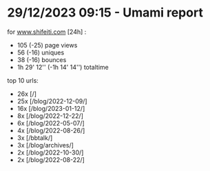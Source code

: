 # 29/12/2023 09:15 - Umami report
for www.shifeiti.com [24h] :

 - 105 (-25) page views
 - 56 (-16) uniques
 - 38 (-16) bounces
 - 1h 29' 12'' (-1h 14' 14'') totaltime


top 10 urls:
 - 26x [/]
 - 25x [/blog/2022-12-09/]
 - 16x [/blog/2023-01-12/]
 - 8x [/blog/2022-12-22/]
 - 6x [/blog/2022-05-07/]
 - 4x [/blog/2022-08-26/]
 - 3x [/bbtalk/]
 - 3x [/blog/archives/]
 - 2x [/blog/2022-10-30/]
 - 2x [/blog/2022-08-22/]



